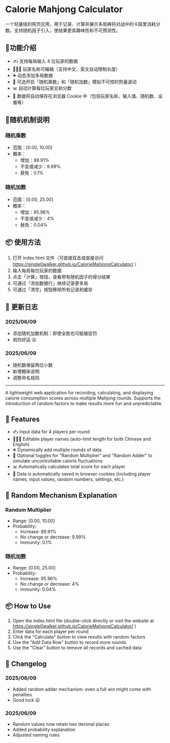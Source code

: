 # Calorie Mahjong Calculator
<p>一个轻量级的网页应用，用于记录、计算并展示多局麻将对战中的卡路里消耗分数。支持随机因子引入，使结果更具趣味性和不可预测性。</p>

## 🧮功能介绍

- ✍️ 支持每局输入 4 位玩家的数据
- 🧑‍🤝‍🧑 玩家名称可编辑（支持中文、英文自动限制长度）
- ➕ 动态添加多局数据
- 🔄 可选开启「随机乘数」和「随机加数」模拟不可控的热量波动
- 📊 自动计算每位玩家总和分数
- 🍪 数据将自动保存在浏览器 Cookie 中（包括玩家名称、输入值、随机数、设置等）

## 🎲随机机制说明
### 随机乘数 
- 范围：[0.00, 10.00]
- 概率：
  - 增加：89.91%
  - 不变或减少：9.99%
  - 赦免：0.1%

### 随机加数 
- 范围：[0.00, 25.00]
- 概率：
  - 增加：95.96%
  - 不变或减少：4%
  - 赦免：0.04%

## 📦 使用方法
1. 打开 index.html 文件（可直接双击或直接访问 https://single0walker.github.io/CalorieMahjongCalculator/  ）
2. 输入每局每位玩家的数据
3. 点击「计算」按钮，查看带有随机因子的得分结果
4. 可通过「添加数据行」继续记录更多局
5. 可通过「清空」按钮移除所有记录和缓存

## 📝 更新日志
### 2025/06/09
- 添加随机加数机制：即使全胜也可能被惩罚
- 祝你好运 😛

### 2025/06/09
- 随机数保留两位小数
- 新增概率说明
- 调整命名规则

---

<p>A lightweight web application for recording, calculating, and displaying calorie consumption scores across multiple Mahjong rounds. Supports the introduction of random factors to make results more fun and unpredictable.</p>

## 🧮 Features

- ✍️ Input data for 4 players per round
- 🧑‍🤝‍🧑 Editable player names (auto-limit length for both Chinese and English)
- ➕ Dynamically add multiple rounds of data
- 🔄 Optional toggles for "Random Multiplier" and "Random Adder" to simulate uncontrollable calorie fluctuations
- 📊 Automatically calculates total score for each player
- 🍪 Data is automatically saved in browser cookies (including player names, input values, random numbers, settings, etc.)

## 🎲 Random Mechanism Explanation
### Random Multiplier
- Range: [0.00, 10.00]
- Probability:
  - Increase: 89.91%
  - No change or decrease: 9.99%
  - Immunity: 0.1%

### 随机加数 
- Range: [0.00, 25.00]
- Probability:
  - Increase: 95.96%
  - No change or decrease: 4%
  - Immunity: 0.04%

## 📦 How to Use
1. Open the index.html file (double-click directly or visit the website at https://single0walker.github.io/CalorieMahjongCalculator/  )
2. Enter data for each player per round
3. Click the "Calculate" button to view results with random factors
4. Use the "Add Data Row" button to record more rounds
5. Use the "Clear" button to remove all records and cached data

## 📝 Changelog
### 2025/06/09
- Added random adder mechanism: even a full win might come with penalties
- Good luck 😛

### 2025/06/09
- Random values now retain two decimal places
- Added probability explanation
- Adjusted naming rules
